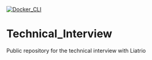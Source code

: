 [![Docker_CLI](https://github.com/GLRammer/Technical_Interview/actions/workflows/docker.yaml/badge.svg)](https://github.com/GLRammer/Technical_Interview/actions/workflows/docker.yaml)

# Technical_Interview
Public repository for the technical interview with Liatrio
